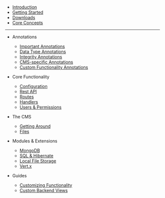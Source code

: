 <div class="logo"></div>
<div class = "elepy-sidebar">

- [Introduction](/)
- [Getting Started](main/getting-started.md)
- [Downloads](main/downloads.md)
- [Core Concepts](main/core-concepts.md)
    
<hr></hr>

- Annotations
    - [Important Annotations](annotations/important.md)
    - [Data Type Annotations](annotations/data-types.md)
    - [Integrity Annotations](annotations/integrity.md)
    - [CMS-specific Annotations](annotations/cms.md)
    - [Custom Functionality Annotations](annotations/custom-functionality.md)
    
- Core Functionality
    - [Configuration](core-functionality/elepy.md)
    - [Rest API](core-functionality/rest.md)
    - [Routes](core-functionality/routes.md)
    - [Handlers](core-functionality/handlers.md)
    - [Users & Permissions](core-functionality/users-permissions.md)
    
- The CMS
    - [Getting Around](cms/getting-around.md)
    - [Files](cms/files.md)
- Modules & Extensions
    - [MongoDB](modules/mongo.md)
    - [SQL & Hibernate](modules/hibernate.md)
    - [Local File Storage](modules/file-uploads.md)
    - [Vert.x](modules/vertx.md)
   
- Guides
    - [Customizing Functionality](guides/custom-functionality.md)
    - [Custom Backend Views](guides/custom-views.md)

</div>